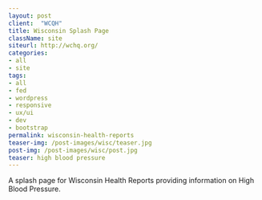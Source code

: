 ```yaml
---
layout: post
client:  "WCQH"
title: Wisconsin Splash Page
className: site
siteurl: http://wchq.org/
categories: 
- all
- site
tags:
- all
- fed
- wordpress
- responsive
- ux/ui
- dev
- bootstrap
permalink: wisconsin-health-reports
teaser-img: /post-images/wisc/teaser.jpg
post-img: /post-images/wisc/post.jpg
teaser: high blood pressure
---
```

A splash page for Wisconsin Health Reports providing information on High Blood Pressure.

